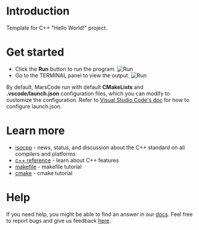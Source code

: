 # Introduction
Template for C++ "Hello World!" project.

# Get started
- Click the **Run** button to run the program.
  ![Run](https://lf-cdn.marscode.com/obj/eden-sg/ljhwz_lkpkbvsj/ljhwZthlaukjlkulzlp/project_template/prod/c979b03a6d881789b7134dcc0098b962f58059f9/images/native_cpp/run.jpeg)
- Go to the TERMINAL panel to view the output.
  ![Run](https://lf-cdn.marscode.com/obj/eden-sg/ljhwz_lkpkbvsj/ljhwZthlaukjlkulzlp/project_template/prod/c979b03a6d881789b7134dcc0098b962f58059f9/images/native_cpp/terminal.jpeg)

By default, MarsCode run with default **CMakeLists** and **.vscode/launch.json** configuration files, which you can modify to customize the configuration. Refer to [Visual Studio Code's doc](https://code.visualstudio.com/docs/editor/debugging) for how to configure launch.json.

# Learn more
- [isocpp](https://isocpp.org/) - news, status, and discussion about the C++ standard on all compilers and platforms
- [c++ reference](https://en.cppreference.com/) - learn about C++ features
- [makefile](https://makefiletutorial.com/) - makefile tutorial
- [cmake](https://cmake.org/cmake/help/latest/guide/tutorial/) - cmake tutorial

# Help
If you need help, you might be able to find an answer in our [docs](https://docs.marscode.com/). Feel free to report bugs and give us feedback [here](https://discord.gg/qtVMXEDbRw).
